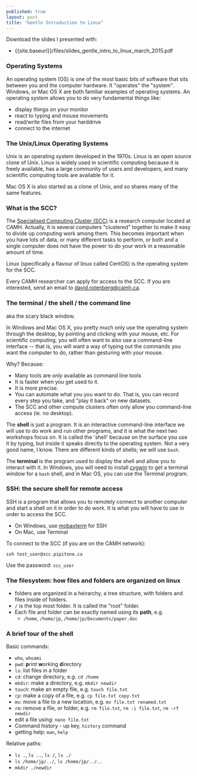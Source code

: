 ```yaml
---
published: true
layout: post
title: "Gentle Introduction to Linux"
---
```


Download the slides I presented with:

- {{site.baseurl}}/files/slides_gentle_intro_to_linux_march_2015.pdf


### Operating Systems

An operating system (OS) is one of the most basic bits of software that sits
between you and the computer hardware. It "operates" the "system". Windows, or
Mac OS X are both familiar examples of operating systems. An operating system
allows you to do very fundamental things like: 

  - display things on your monitor
  - react to typing and mouse movements
  - read/write files from your harddrive
  - connect to the internet

### The Unix/Linux Operating Systems

Unix is an operating system developed in the 1970s. Linux is an open source
clone of Unix. Linux is widely used in scientific computing because it is
freely available, has a large community of users and developers, and many
scientific computing tools are available for it. 

Mac OS X is also started as a clone of Unix, and so shares many of the same
features. 

### What is the SCC? 

The [Specialised Computing Cluster (SCC)](http://info2.camh.net/scc) is a
research computer located at CAMH.  Actually, it is several computers
"clustered" together to make it easy to divide up computing work among them.
This becomes important when you have lots of data, or many different tasks to
perform, or both and a single computer does not have the power to do your work
in a reasonable amount of time. 

Linux (specifically a flavour of linux called CentOS) is the operating system
for the SCC.

Every CAMH researcher can apply for access to the SCC. If you are interested,
send an email to david.rotenberg@camh.ca. 

### The terminal / the shell / the command line

aka the scary black window. 

In Windows and Mac OS X, you pretty much only use the operating system through
the desktop, by pointing and clicking with your mouse, etc. For scientific
computing, you will often want to also use a command-line interface -- that is,
you will want a way of typing out the commands you want the computer to do,
rather than gesturing with your mouse. 

Why? Because:

  - Many tools are *only* available as command line tools
  - It is faster when you get used to it. 
  - It is more precise. 
  - You can automate what you you want to do. That is, you can record every
    step you take, and "play it back" on new datasets.
  - The SCC and other compute clusters often only allow you command-line access
    (ie. no desktop). 

The **shell** is just a program. It is an interactive command-line interface we
will use to do work and run other programs, and it is what the next two
workshops focus on. It is called the 'shell' because on the surface you use it
by typing, but inside it speaks directly to the operating system. Not a very
good name, I know.  There are different kinds of shells; we will use `bash`. 

The **terminal** is the program used to display the shell and allow you to
interact with it. In Windows, you will need to install
[cygwin](http://cygwin.com) to get a terminal window for a `bash` shell, and in
Mac OS, you can use the Terminal program. 

### SSH: the secure shell for remote access

SSH is a program that allows you to remotely connect to another computer and
start a shell on it in order to do work. It is what you will have to use in
order to access the SCC. 

  - On Windows, use [mobaxterm](http://mobaxterm.mobatek.net) for SSH
  - On Mac, use Terminal

To connect to the SCC (if you are on the CAMH network): 

    ssh test_user@scc.pipitone.ca

Use the password: `scc_user`

### The filesystem: how files and folders are organized on linux

  - folders are organized in a heirarchy, a tree structure, with folders and
    files inside of folders. 
  - `/` is the top most folder. It is called the "root" folder. 
  - Each file and folder can be exactly named using its **path**, e.g. 
    - `/home`, `/home/jp`, `/home/jp/Documents/paper.doc`

### A brief tour of the shell

Basic commands: 

  - `who`, `whoami`
  - `pwd`: **p**rint **w**orking **d**irectory 
  - `ls`: list files in a folder
  - `cd`: change directory, e.g. `cd /home`
  - `mkdir`: make a directory, e.g. `mkdir newdir`
  - `touch`: make an empty file, e.g. `touch file.txt`
  - `cp`: make a copy of a file, e.g. `cp file.txt copy.txt`
  - `mv`: move a file to a new location, e.g. `mv file.txt renamed.txt`
  - `rm`: remove a file, or folder, e.g.  `rm file.txt`, `rm -i file.txt`, `rm -rf newdir`
  - edit a file using: `nano file.txt`
  - Command history - up key, ```history``` command
  - getting help: `man`, `help`

Relative paths: 

  - `ls .`, `ls ..`, `ls /`, `ls ./`
  - `ls /home/jp/../`, `ls /home/jp/../..`
  - `mkdir ./newdir`

